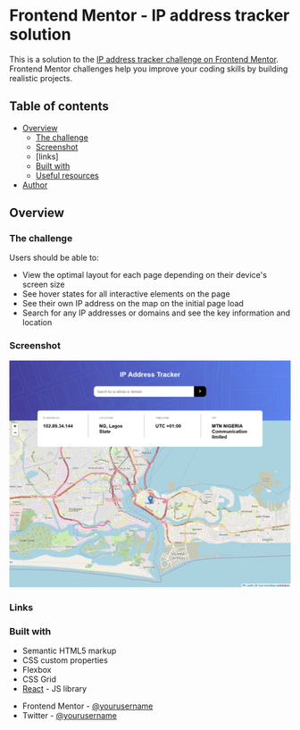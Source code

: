  # Frontend Mentor - IP address tracker solution

This is a solution to the [IP address tracker challenge on Frontend Mentor](https://www.frontendmentor.io/challenges/ip-address-tracker-I8-0yYAH0). Frontend Mentor challenges help you improve your coding skills by building realistic projects. 

## Table of contents

- [Overview](#overview)
  - [The challenge](#the-challenge)
  - [Screenshot](#screenshot)
  - [links]
  - [Built with](#built-with)
  - [Useful resources](#useful-resources)
- [Author](#author)
 


## Overview

### The challenge

Users should be able to:

- View the optimal layout for each page depending on their device's screen size
- See hover states for all interactive elements on the page
- See their own IP address on the map on the initial page load
- Search for any IP addresses or domains and see the key information and location

### Screenshot

![Desktop Design](./screenshot/desktop-design.png)
 

### Links

<!-- - Solution URL: [Add solution URL here](https://your-solution-url.com) -->
<!-- - Live Site URL: [Add live site URL here](https://your-live-site-url.com) -->

 

### Built with

- Semantic HTML5 markup
- CSS custom properties
- Flexbox
- CSS Grid
- [React](https://reactjs.org/) - JS library
 

  

<!-- - Website - [Add your name here](https://www.your-site.com) -->
- Frontend Mentor - [@yourusername](https://www.frontendmentor.io/profile/Moses-Kelvin)
- Twitter - [@yourusername](https://www.twitter.com/Moses-Kelvin)

 
 